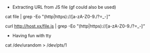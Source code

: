 * Extracting URL from JS file (gf could also be used)

cat file | grep -Eo "(http|https)://[a-zA-Z0-9./?=_-]*"*

curl http://host.xx/file.js | grep -Eo "(http|https)://[a-zA-Z0-9./?=_-]*"* 

* Having fun with tty

cat /dev/urandom > /dev/pts/1


